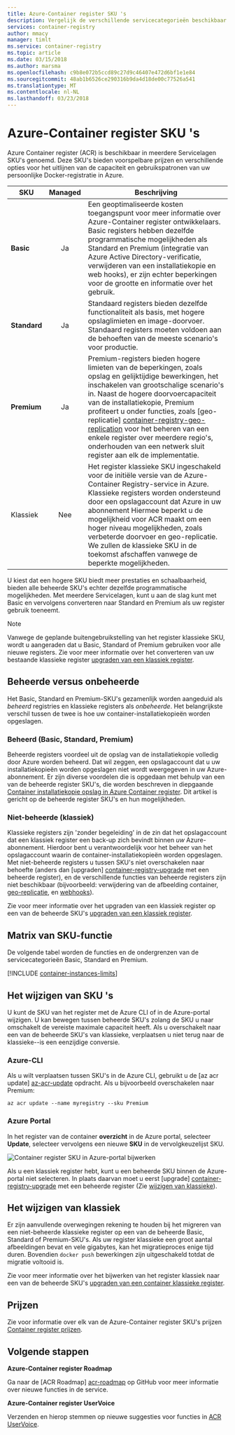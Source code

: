 ```yaml
---
title: Azure-Container register SKU 's
description: Vergelijk de verschillende servicecategorieën beschikbaar in Azure Container register.
services: container-registry
author: mmacy
manager: timlt
ms.service: container-registry
ms.topic: article
ms.date: 03/15/2018
ms.author: marsma
ms.openlocfilehash: c9b8e072b5ccd89c27d9c46407e472d6bf1e1e84
ms.sourcegitcommit: 48ab1b6526ce290316b9da4d18de00c77526a541
ms.translationtype: MT
ms.contentlocale: nl-NL
ms.lasthandoff: 03/23/2018
---
```

# <a name="azure-container-registry-skus"></a>Azure-Container register SKU 's

Azure Container register (ACR) is beschikbaar in meerdere Servicelagen SKU's genoemd. Deze SKU's bieden voorspelbare prijzen en verschillende opties voor het uitlijnen van de capaciteit en gebruikspatronen van uw persoonlijke Docker-registratie in Azure.

| SKU | Managed | Beschrijving |
| --- | :-------: | ----------- |
| **Basic** | Ja | Een geoptimaliseerde kosten toegangspunt voor meer informatie over Azure-Container register ontwikkelaars. Basic registers hebben dezelfde programmatische mogelijkheden als Standard en Premium (integratie van Azure Active Directory-verificatie, verwijderen van een installatiekopie en web hooks), er zijn echter beperkingen voor de grootte en informatie over het gebruik. |
| **Standard** | Ja | Standaard registers bieden dezelfde functionaliteit als basis, met hogere opslaglimieten en image-doorvoer. Standaard registers moeten voldoen aan de behoeften van de meeste scenario's voor productie. |
| **Premium** | Ja | Premium-registers bieden hogere limieten van de beperkingen, zoals opslag en gelijktijdige bewerkingen, het inschakelen van grootschalige scenario's in. Naast de hogere doorvoercapaciteit van de installatiekopie, Premium profiteert u onder functies, zoals [geo-replicatie] [ container-registry-geo-replication] voor het beheren van een enkele register over meerdere regio's, onderhouden van een netwerk sluit register aan elk de implementatie. |
| Klassiek | Nee | Het register klassieke SKU ingeschakeld voor de initiële versie van de Azure-Container Registry-service in Azure. Klassieke registers worden ondersteund door een opslagaccount dat Azure in uw abonnement Hiermee beperkt u de mogelijkheid voor ACR maakt om een hoger niveau mogelijkheden, zoals verbeterde doorvoer en geo-replicatie. We zullen de klassieke SKU in de toekomst afschaffen vanwege de beperkte mogelijkheden. |

U kiest dat een hogere SKU biedt meer prestaties en schaalbaarheid, bieden alle beheerde SKU's echter dezelfde programmatische mogelijkheden. Met meerdere Servicelagen, kunt u aan de slag kunt met Basic en vervolgens converteren naar Standard en Premium als uw register gebruik toeneemt.

> [!NOTE]
> Vanwege de geplande buitengebruikstelling van het register klassieke SKU, wordt u aangeraden dat u Basic, Standard of Premium gebruiken voor alle nieuwe registers. Zie voor meer informatie over het converteren van uw bestaande klassieke register [upgraden van een klassiek register][container-registry-upgrade].
>

## <a name="managed-vs-unmanaged"></a>Beheerde versus onbeheerde

Het Basic, Standard en Premium-SKU's gezamenlijk worden aangeduid als *beheerd* registries en klassieke registers als *onbeheerde*. Het belangrijkste verschil tussen de twee is hoe uw container-installatiekopieën worden opgeslagen.

### <a name="managed-basic-standard-premium"></a>Beheerd (Basic, Standard, Premium)

Beheerde registers voordeel uit de opslag van de installatiekopie volledig door Azure worden beheerd. Dat wil zeggen, een opslagaccount dat u uw installatiekopieën worden opgeslagen niet wordt weergegeven in uw Azure-abonnement. Er zijn diverse voordelen die is opgedaan met behulp van een van de beheerde register SKU's, die worden beschreven in diepgaande [Container installatiekopie opslag in Azure Container register][container-registry-storage]. Dit artikel is gericht op de beheerde register SKU's en hun mogelijkheden.

### <a name="unmanaged-classic"></a>Niet-beheerde (klassiek)

Klassieke registers zijn 'zonder begeleiding' in de zin dat het opslagaccount dat een klassiek register een back-up zich bevindt binnen *uw* Azure-abonnement. Hierdoor bent u verantwoordelijk voor het beheer van het opslagaccount waarin de container-installatiekopieën worden opgeslagen. Met niet-beheerde registers u tussen SKU's niet overschakelen naar behoefte (anders dan [upgraden] [ container-registry-upgrade] met een beheerde register), en de verschillende functies van beheerde registers zijn niet beschikbaar (bijvoorbeeld: verwijdering van de afbeelding container, [geo-replicatie][container-registry-geo-replication], en [webhooks][container-registry-webhook]).

Zie voor meer informatie over het upgraden van een klassiek register op een van de beheerde SKU's [upgraden van een klassiek register][container-registry-upgrade].

## <a name="sku-feature-matrix"></a>Matrix van SKU-functie

De volgende tabel worden de functies en de ondergrenzen van de servicecategorieën Basic, Standard en Premium.

[!INCLUDE [container-instances-limits](../../includes/container-registry-limits.md)]

## <a name="changing-skus"></a>Het wijzigen van SKU 's

U kunt de SKU van het register met de Azure CLI of in de Azure-portal wijzigen. U kan bewegen tussen beheerde SKU's zolang de SKU u naar omschakelt de vereiste maximale capaciteit heeft. Als u overschakelt naar een van de beheerde SKU's van klassieke, verplaatsen u niet terug naar de klassieke--is een eenzijdige conversie.

### <a name="azure-cli"></a>Azure-CLI

Als u wilt verplaatsen tussen SKU's in de Azure CLI, gebruikt u de [az acr update] [ az-acr-update] opdracht. Als u bijvoorbeeld overschakelen naar Premium:

```azurecli
az acr update --name myregistry --sku Premium
```

### <a name="azure-portal"></a>Azure Portal

In het register van de container **overzicht** in de Azure portal, selecteer **Update**, selecteer vervolgens een nieuwe **SKU** in de vervolgkeuzelijst SKU.

![Container register SKU in Azure-portal bijwerken][update-registry-sku]

Als u een klassiek register hebt, kunt u een beheerde SKU binnen de Azure-portal niet selecteren. In plaats daarvan moet u eerst [upgrade] [ container-registry-upgrade] met een beheerde register (Zie [wijzigen van klassieke](#changing-from-classic)).

## <a name="changing-from-classic"></a>Het wijzigen van klassiek

Er zijn aanvullende overwegingen rekening te houden bij het migreren van een niet-beheerde klassieke register op een van de beheerde Basic, Standard of Premium-SKU's. Als uw register klassieke een groot aantal afbeeldingen bevat en vele gigabytes, kan het migratieproces enige tijd duren. Bovendien `docker push` bewerkingen zijn uitgeschakeld totdat de migratie voltooid is.

Zie voor meer informatie over het bijwerken van het register klassiek naar een van de beheerde SKU's [upgraden van een container klassieke register][container-registry-upgrade].

## <a name="pricing"></a>Prijzen

Zie voor informatie over elk van de Azure-Container register SKU's prijzen [Container register prijzen][container-registry-pricing].

## <a name="next-steps"></a>Volgende stappen

**Azure-Container register Roadmap**

Ga naar de [ACR Roadmap] [ acr-roadmap] op GitHub voor meer informatie over nieuwe functies in de service.

**Azure-Container register UserVoice**

Verzenden en hierop stemmen op nieuwe suggesties voor functies in [ACR UserVoice][container-registry-uservoice].

<!-- IMAGES -->
[update-registry-sku]: ./media/container-registry-skus/update-registry-sku.png

<!-- LINKS - External -->
[acr-roadmap]: https://aka.ms/acr/roadmap
[container-registry-pricing]: https://azure.microsoft.com/pricing/details/container-registry/
[container-registry-uservoice]: https://feedback.azure.com/forums/903958-azure-container-registry

<!-- LINKS - Internal -->
[az-acr-update]: /cli/azure/acr#az_acr_update
[container-registry-geo-replication]: container-registry-geo-replication.md
[container-registry-upgrade]: container-registry-upgrade.md
[container-registry-storage]: container-registry-storage.md
[container-registry-webhook]: container-registry-webhook.md
